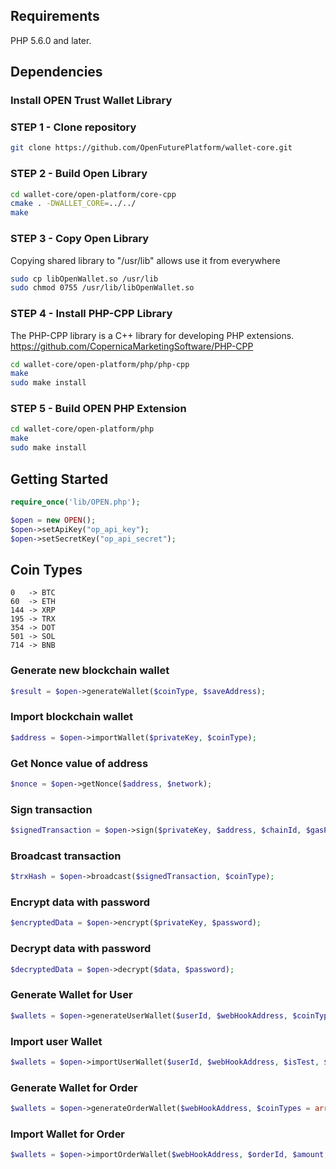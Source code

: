 ## Requirements

PHP 5.6.0 and later.

## Dependencies

### Install OPEN Trust Wallet Library

### STEP 1 - Clone repository
```bash
git clone https://github.com/OpenFuturePlatform/wallet-core.git
```

### STEP 2 - Build Open Library
```bash
cd wallet-core/open-platform/core-cpp
cmake . -DWALLET_CORE=../../
make
```

### STEP 3 - Copy Open Library
Copying shared library to "/usr/lib" allows use it from everywhere
```bash
sudo cp libOpenWallet.so /usr/lib
sudo chmod 0755 /usr/lib/libOpenWallet.so
```

### STEP 4 - Install PHP-CPP Library
The PHP-CPP library is a C++ library for developing PHP extensions.
https://github.com/CopernicaMarketingSoftware/PHP-CPP
```bash
cd wallet-core/open-platform/php/php-cpp
make
sudo make install
```

### STEP 5 - Build OPEN PHP Extension

```bash
cd wallet-core/open-platform/php
make
sudo make install	
```

## Getting Started

```php
require_once('lib/OPEN.php');

$open = new OPEN();
$open->setApiKey("op_api_key");
$open->setSecretKey("op_api_secret");
```
## Coin Types
```
0   -> BTC
60  -> ETH
144 -> XRP
195 -> TRX
354 -> DOT
501 -> SOL
714 -> BNB
```

### Generate new blockchain wallet

```php
$result = $open->generateWallet($coinType, $saveAddress);
```

### Import blockchain wallet

```php
$address = $open->importWallet($privateKey, $coinType);
```

### Get Nonce value of address

```php
$nonce = $open->getNonce($address, $network);
```

### Sign transaction

```php
$signedTransaction = $open->sign($privateKey, $address, $chainId, $gasPrice, $gasLimit, $amount, $nonce);
```

### Broadcast transaction

```php
$trxHash = $open->broadcast($signedTransaction, $coinType);
```

### Encrypt data with password

```php
$encryptedData = $open->encrypt($privateKey, $password);
```

### Decrypt data with password

```php
$decryptedData = $open->decrypt($data, $password);
```

### Generate Wallet for User

```php
$wallets = $open->generateUserWallet($userId, $webHookAddress, $coinTypes = array(), $isTest);
```

### Import user Wallet

```php
$wallets = $open->importUserWallet($userId, $webHookAddress, $isTest, $encryptedData, $address, $coinType, $metadata)
```

### Generate Wallet for Order

```php
$wallets = $open->generateOrderWallet($webHookAddress, $coinTypes = array(), $isTest, $orderId, $amount, $orderCurrency, $metadata);
```

### Import Wallet for Order

```php
$wallets = $open->importOrderWallet($webHookAddress, $orderId, $amount, $isTest, $orderCurrency, $encryptedData, $address, $coinType, $metadata);
```